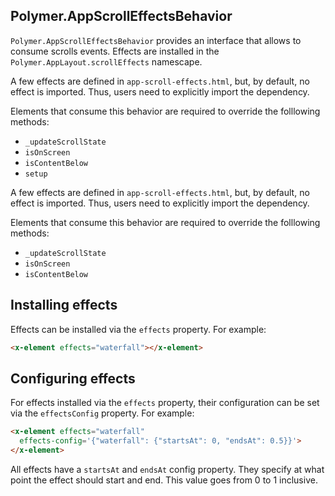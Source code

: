 ## Polymer.AppScrollEffectsBehavior

`Polymer.AppScrollEffectsBehavior` provides an interface that allows to consume scrolls events.
Effects are installed in the `Polymer.AppLayout.scrollEffects` namescape.

A few effects are defined in `app-scroll-effects.html`, but, by default, no effect is imported.
Thus, users need to explicitly import the dependency.

Elements that consume this behavior are required to override the folllowing methods:

* `_updateScrollState`
* `isOnScreen`
* `isContentBelow`
* `setup`

A few effects are defined in `app-scroll-effects.html`, but, by default, no effect is imported.
Thus, users need to explicitly import the dependency.

Elements that consume this behavior are required to override the folllowing methods:

* `_updateScrollState`
* `isOnScreen`
* `isContentBelow`

## Installing effects

Effects can be installed via the `effects` property. For example:

```html
<x-element effects="waterfall"></x-element>
```

## Configuring effects

For effects installed via the `effects` property, their configuration can be set
via the `effectsConfig` property. For example:

```html
<x-element effects="waterfall"
  effects-config='{"waterfall": {"startsAt": 0, "endsAt": 0.5}}'>
</x-element>
```

All effects have a `startsAt` and `endsAt` config property. They specify at what
point the effect should start and end. This value goes from 0 to 1 inclusive.